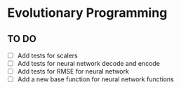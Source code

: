 # Evolutionary Programming

## TO DO
- [ ] Add tests for scalers
- [ ] Add tests for neural network decode and encode
- [ ] Add tests for RMSE for neural network
- [ ] Add a new base function for neural network functions
